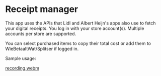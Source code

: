 # Receipt manager

This app uses the APIs that Lidl and Albert Heijn's apps also use to fetch your digital receipts. You log in with your store account(s). Multiple accounts per store are supported.

You can select purchased items to copy their total cost or add them to WieBetaaltWat/Splitser if logged in.

Sample usage:

[recording.webm](https://github.com/enteryournamehere/receipt-manager/assets/11255568/baf745cd-4b6d-42b8-b7d9-1d7f5b2505e0)

